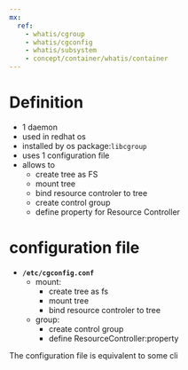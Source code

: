 ```yaml
---
mx:  
  ref:
    - whatis/cgroup
    - whatis/cgconfig
    - whatis/subsystem
    - concept/container/whatis/container
---
```


# Definition
- 1 daemon
- used in redhat os
- installed by os package:`libcgroup`
- uses 1 configuration file
- allows to
  - create tree as FS
  - mount tree
  - bind resource controler to tree
  - create control group
  - define property for Resource Controller   

# configuration file
- **`/etc/cgconfig.conf`**
  - mount:
    - create tree as fs
    - mount tree
    - bind resource controler to tree
  - group:
    - create control group
    - define ResourceController:property   

The configuration file is equivalent to some cli

